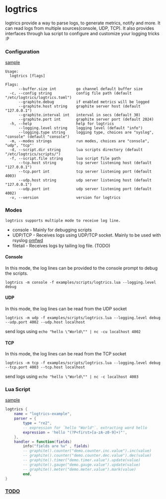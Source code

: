 # logtrics

logtrics provide a way to parse logs, to generate metrics, notify and more.
It can read logs from multiple sources(console, UDP, TCP). It also provides interfaces through lua script to configure and customize your logging tricks :P

### Configuration

[sample](./examples/config.toml)

```Usage:
Usage:
  logtrics [flags]

Flags:
      --buffer.size int         go channel default buffer size
  -c, --config string           config file path (default "/etc/logtrics/logtrics.toml")
      --graphite.debug          if enabled metrics will be logged
      --graphite.host string    graphite server host (default "127.0.0.1")
      --graphite.interval int   interval in secs (default 30)
      --graphite.port int       graphite server port (default 2024)
  -h, --help                    help for logtrics
      --logging.level string    logging level (default "info")
      --logging.type string     logging type, choices are "syslog", "console" (default "console")
  -m, --modes strings           run modes, choices are "console", "udp", "tcp"'
  -d, --script.dir string       lua scripts directory (default "/etc/logtrics/scripts/")
  -f, --script.file string      lua script file path
      --tcp.host string         tcp server listening host (default "127.0.0.1")
      --tcp.port int            tcp server listening port (default 4003)
      --udp.host string         udp server listening host (default "127.0.0.1")
      --udp.port int            udp server listening port (default 4002)
  -v, --version                 version for logtrics
```

### Modes
	logtrics supports multiple mode to receive log line.
* console - Mainly for debugging scripts
* UDP/TCP - Receives logs using UDP/TCP socket. Mainly to be used with rsyslog [omfwd](https://www.rsyslog.com/doc/v8-stable/configuration/modules/omfwd.html)
* filetail - Receives logs by tailing log file. (TODO)

#### Console

In this mode, the log lines can be provided to the console prompt to debug the scripts.

```
logtrics -m console -f examples/scripts/logtrics.lua --logging.level debug
```

#### UDP

In this mode, the log lines can be read from the UDP socket

```
logtrics -m udp -f examples/scripts/logtrics.lua --logging.level debug --udp.port 4002 --udp.host localhost
```

send logs using `echo "hello \"World\"" | nc -cu localhost 4002`

#### TCP

In this mode, the log lines can be read from the TCP socket

```
logtrics -m tcp -f examples/scripts/logtrics.lua --logging.level debug --tcp.port 4003 --tcp.host localhost
```

send logs using `echo "hello \"World\"" | nc -c localhost 4003`

### Lua Script

[sample](./examples/scripts/logtrics.lua)

```lua
logtrics {
	name = "logtrics-example",
	parser = {
		type = "re2",
		-- expression for `hello "World"`. extracting word hello
		expression = 'hello "(?P<first>[a-zA-z0-9]+)"',
	},
	handler = function(fields)
		info("fields are %v" , fields)
		-- graphite().counter("demo.counter.inc.value").inc(value)
		-- graphite().counter("demo.counter.dec.value").dec(value)
		-- graphite().timer("demo.timer.value").update(value)
		-- graphite().gauge("demo.gauge.value").update(value)
		-- graphite().meter("demo.meter.value").mark(value)
		end,
}

```

### [TODO](./TODO.md)
